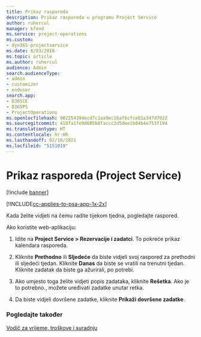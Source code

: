 ```yaml
---
title: Prikaz rasporeda
description: Prikaz rasporeda u programu Project Service
author: ruhercul
manager: kfend
ms.service: project-operations
ms.custom:
- dyn365-projectservice
ms.date: 8/03/2018
ms.topic: article
ms.author: ruhercul
audience: Admin
search.audienceType:
- admin
- customizer
- enduser
search.app:
- D365CE
- D365PS
- ProjectOperations
ms.openlocfilehash: 902254394ecd7c1aa9ec16af6cfce81a347d7022
ms.sourcegitcommit: 418fa1fe9d605b8faccc2d5dee1b04b4e753f194
ms.translationtype: HT
ms.contentlocale: hr-HR
ms.lasthandoff: 02/10/2021
ms.locfileid: "5151019"
---
```

# <a name="view-your-schedule-project-service"></a>Prikaz rasporeda (Project Service)

[!include [banner](../includes/psa-now-project-operations.md)]

[!INCLUDE[cc-applies-to-psa-app-1x-2x](../includes/cc-applies-to-psa-app-1x-2x.md)]

Kada želite vidjeti na čemu radite tijekom tjedna, pogledajte raspored.  
  
 Ako koristite web-aplikaciju:  
  
1.  Idite na **Project Service > Rezervacije i zadatci**. To pokreće prikaz kalendara rasporeda.  
  
2.  Kliknite **Prethodno** ili **Sljedeće** da biste vidjeli svoj raspored za prethodni ili sljedeći tjedan. Kliknite **Danas** da biste se vratili na trenutni tjedan. Kliknite zadatak da biste ga ažurirali, po potrebi.  
  
3.  Ako umjesto toga želite vidjeti popis zadataka, kliknite **Rešetka**. Ako je to potrebno., možete uređivati zadatke unutar retka.  
  
4.  Da biste vidjeli dovršene zadatke, kliknite **Prikaži dovršene zadatke**.  
  
### <a name="see-also"></a>Pogledajte također  
 [Vodič za vrijeme, troškove i suradnju](../psa/time-expense-collaboration-guide.md)
